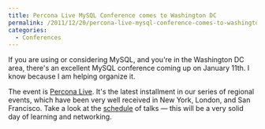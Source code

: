 ```yaml
---
title: Percona Live MySQL Conference comes to Washington DC
permalink: /2011/12/20/percona-live-mysql-conference-comes-to-washington-dc/
categories:
  - Conferences
---
```

If you are using or considering MySQL, and you're in the Washington DC area, there's an excellent MySQL conference coming up on January 11th. I know because I am helping organize it.

The event is [Percona Live][1]. It's the latest installment in our series of regional events, which have been very well received in New York, London, and San Francisco. Take a look at the [schedule][2] of talks &#8212; this will be a very solid day of learning and networking.

 [1]: http://www.percona.com/live/dc-2012/
 [2]: http://www.percona.com/live/dc-2012/schedule/
